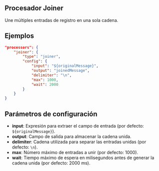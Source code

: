 ## Procesador Joiner

Une múltiples entradas de registro en una sola cadena.

## Ejemplos
```json
"processors": {
	"joiner": {
		"type": "joiner",
		"config": {
			"input": "${originalMessage}",
			"output": "joinedMessage",
			"delimiter": "\n",
			"max": 1000,
			"wait": 2000
		}
	}
}
```

## Parámetros de configuración
* **input**: Expresión para extraer el campo de entrada (por defecto: `${originalMessage}`).
* **output**: Campo de salida para almacenar la cadena unida.
* **delimiter**: Cadena utilizada para separar las entradas unidas (por defecto: `\n`).
* **max**: Número máximo de entradas a unir (por defecto: 1000).
* **wait**: Tiempo máximo de espera en milisegundos antes de generar la cadena unida (por defecto: 2000 ms).
